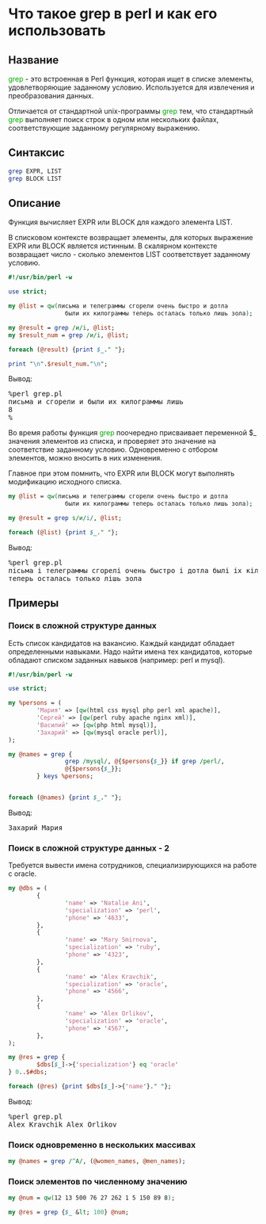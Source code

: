 ﻿# Что такое grep в perl и как его использовать

## Название

<font color="#00aa00">grep</font> - это встроенная в Perl функция, которая ищет в списке элементы, удовлетворяющие заданному условию. Используется для извлечения и преобразования данных.

Отличается от стандартной unix-программы <font color="#00aa00">grep</font> тем, что стандартный <font color="#00aa00">grep</font> выполняет поиск строк в одном или нескольких файлах, соответствующие заданному регулярному выражению.

## Синтаксис

```perl
grep EXPR, LIST
grep BLOCK LIST
```

## Описание

Функция вычисляет EXPR или BLOCK для каждого элемента LIST.

В списковом контексте возвращает элементы, для которых выражение EXPR или BLOCK является истинным. В скалярном контексте возвращает число - сколько элементов LIST соответствует заданному условию.

```perl
#!/usr/bin/perl -w

use strict;

my @list = qw(письма и телеграммы сгорели очень быстро и дотла
                были их килограммы теперь осталась только лишь зола);

my @result = grep /и/i, @list;
my $result_num = grep /и/i, @list;

foreach (@result) {print $_." "};

print "\n".$result_num."\n";
```

Вывод:
<pre>
%perl grep.pl
письма и сгорели и были их килограммы лишь
8
%
</pre>
Во время работы функция <font color="#00aa00">grep</font> поочередно присваивает переменной $_ значения элементов из списка, и проверяет это значение на соответствие заданному условию. Одновременно с отбором элементов, можно вносить в них изменения.

Главное при этом помнить, что EXPR или BLOCK могут выполнять модификацию исходного списка.

```perl
my @list = qw(письма и телеграммы сгорели очень быстро и дотла
                были их килограммы теперь осталась только лишь зола);

my @result = grep s/и/i/, @list;

foreach (@list) {print $_." "};
```

Вывод:
<pre>
%perl grep.pl
пiсьма i телеграммы сгорелi очень быстро i дотла былi iх кiлограммы
теперь осталась только лiшь зола
</pre>

## Примеры

### Поиск в сложной структуре данных

Есть список кандидатов на вакансию. Каждый кандидат обладает определенными навыками. Надо найти имена тех кандидатов, которые обладают списком заданных навыков (например: perl и mysql).

```perl
#!/usr/bin/perl -w

use strict;

my %persons = (
        'Мария' => [qw(html css mysql php perl xml apache)],
        'Сергей' => [qw(perl ruby apache nginx xml)],
        'Василий' => [qw(php html mysql)],
        'Захарий' => [qw(mysql oracle perl)],
);

my @names = grep {
                grep /mysql/, @{$persons{$_}} if grep /perl/, 
                @{$persons{$_}};
        } keys %persons;


foreach (@names) {print $_." "};
```

Вывод:
<pre>
Захарий Мария
</pre>

### Поиск в сложной структуре данных - 2
Требуется вывести имена сотрудников, специализирующихся на работе с oracle.

```perl
my @dbs = (
        {
                'name' => 'Natalie Ani',
                'specialization' => 'perl',
                'phone' => '4633',
        },
        {
                'name' => 'Mary Smirnova',
                'specialization' => 'ruby',
                'phone' => '4323',
        },
        {
                'name' => 'Alex Kravchik',
                'specialization' => 'oracle',
                'phone' => '4566',
        },
        {
                'name' => 'Alex Orlikov',
                'specialization' => 'oracle',
                'phone' => '4567',
        },
);

my @res = grep {
        $dbs[$_]->{'specialization'} eq 'oracle'
} 0..$#dbs;

foreach (@res) {print $dbs[$_]->{'name'}." "};
```

Вывод:
<pre>
%perl grep.pl
Alex Kravchik Alex Orlikov
</pre>

### Поиск одновременно в нескольких массивах

```perl
my @names = grep /^А/, (@women_names, @men_names);
```

### Поиск элементов по численному значению

```perl
my @num = qw(12 13 500 76 27 262 1 5 150 89 8);

my @res = grep {$_ &lt; 100} @num;
```

